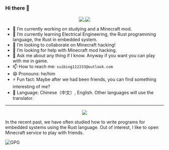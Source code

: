 ### Hi there 👋

<div align="center">
<a href="https://github.com/Krysztal112233/Krysztal112233">
  <img align="center" src="https://github-readme-stats.vercel.app/api?username=Krysztal112233&show_icons=true&theme=radical" />
</a>
<a href="https://github.com/Krysztal112233/Krysztal112233">
  <img align="center" src="https://github-readme-stats.vercel.app/api/top-langs/?username=Krysztal112233&hide=javascript,html,css,glsl,astro,shell,scala,dockerfile" />
</a>
</div>
  
- 🔭 I’m currently working on studying and a Minecraft mod.
- 🌱 I’m currently learning Electrical Engineering, the Rust programming language, the Rust in embedded system.
- 👯 I’m looking to collaborate on Minecraft hacking!
- 🤔 I’m looking for help with Minecraft mod hacking.
- 💬 Ask me about any thing if I know. Anyway if you want you can play with me in game.
- 📫 How to reach me: `suibing112233@outlook.com`
- 😄 Pronouns: he/him
- ⚡ Fun fact: Maybe after we had been friends, you can find something interesting of me?
- 🧭 Language: Chinese（中文）, English. Other languages will use the translator.
---

<div align="center">
  <a href="https://github.com/Krysztal112233/Krysztal112233">
    <img align="center" src="https://github-widgetbox.vercel.app/api/skills?languages=java,rust,c,cpp,js,ts,kotlin,go,php,markdown,yaml&tools=git,docker,redis,postgres&software=linux,windows,vscode">
  </a>
</div>

In the recent past, we have often studied how to write programs for embedded systems using the Rust language. Out of interest, I like to open Minecraft service to play with friends.

![GPG](https://img.shields.io/badge/-0x38820F4C51AF4A5F-blueviolet?style=for-the-badge&logo=GNU%20Privacy%20Guard)
